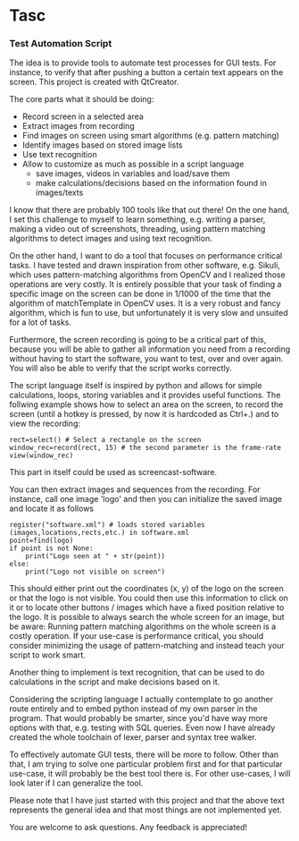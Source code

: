 # Tasc
### Test Automation Script

The idea is to provide tools to automate test processes for GUI tests. For instance, to verify that after pushing a button a certain text appears on the screen. This project is created with QtCreator.

The core parts what it should be doing:
- Record screen in a selected area
- Extract images from recording
- Find images on screen using smart algorithms (e.g. pattern matching)
- Identify images based on stored image lists
- Use text recognition
- Allow to customize as much as possible in a script language
  - save images, videos in variables and load/save them
  - make calculations/decisions based on the information found in images/texts

I know that there are probably 100 tools like that out there! On the one hand, I set this challenge to myself to learn something, e.g. writing a parser, making a video out of screenshots, threading, using pattern matching algorithms to detect images and using text recognition.

On the other hand, I want to do a tool that focuses on performance critical tasks. I have tested and drawn inspiration from other software, e.g. Sikuli, which uses pattern-matching algorithms from OpenCV and I realized those operations are very costly. It is entirely possible that your task of finding a specific image on the screen can be done in 1/1000 of the time that the algorithm of matchTemplate in OpenCV uses. It is a very robust and fancy algorithm, which is fun to use, but unfortunately it is very slow and unsuited for a lot of tasks.

Furthermore, the screen recording is going to be a critical part of this, because you will be able to gather all information you need from a recording without having to start the software, you want to test, over and over again. You will also be able to verify that the script works correctly.

The script language itself is inspired by python and allows for simple calculations, loops, storing variables and it provides useful functions. The follwing example shows how to select an area on the screen, to record the screen (until a hotkey is pressed, by now it is hardcoded as Ctrl+.) and to view the recording:

```
rect=select() # Select a rectangle on the screen
window_rec=record(rect, 15) # the second parameter is the frame-rate
view(window_rec)
```

This part in itself could be used as screencast-software.

You can then extract images and sequences from the recording. For instance, call one image 'logo' and then you can initialize the saved image and locate it as follows

```
register("software.xml") # loads stored variables (images,locations,rects,etc.) in software.xml
point=find(logo)
if point is not None:
    print("Logo seen at " + str(point))
else:
    print("Logo not visible on screen")
```

This should either print out the coordinates (x, y) of the logo on the screen or that the logo is not visible. You could then use this information to click on it or to locate other buttons / images which have a fixed position relative to the logo. It is possible to always search the whole screen for an image, but be aware: Running pattern matching algorithms on the whole screen is a costly operation. If your use-case is performance critical, you should consider minimizing the usage of pattern-matching and instead teach your script to work smart.

Another thing to implement is text recognition, that can be used to do calculations in the script and make decisions based on it.

Considering the scripting language I actually contemplate to go another route entirely and to embed python instead of my own parser in the program. That would probably be smarter, since you'd have way more options with that, e.g. testing with SQL queries. Even now I have already created the whole toolchain of lexer, parser and syntax tree walker.

To effectively automate GUI tests, there will be more to follow.
Other than that, I am trying to solve one particular problem first and for that particular use-case, it will probably be the best tool there is. For other use-cases, I will look later if I can generalize the tool.

Please note that I have just started with this project and that the above text represents the general idea and that most things are not implemented yet.

You are welcome to ask questions. Any feedback is appreciated!
